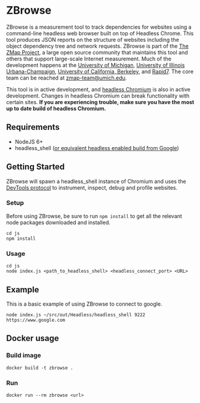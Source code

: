 # ZBrowse

ZBrowse is a measurement tool to track dependencies for websites using a command-line headless web browser built on top of Headless Chrome.
This tool produces JSON reports on the structure of websites including the object dependency tree and network requests.
ZBrowse is part of the [The ZMap Project](https://zmap.io/ "ZMap Project"), a large open source community that maintains this tool and others that support large-scale Internet measurement.
Much of the development happens at the [University of Michigan](https://www.umich.edu), [University of Illinois Urbana-Champaign](http://illinois.edu/), [University of California, Berkeley](http://www.berkeley.edu/), and [Rapid7](https://www.rapid7.com/). 
The core team can be reached at <zmap-team@umich.edu>. 

This tool is in active development, and [headless Chromium](https://chromium.googlesource.com/chromium/src/+/master/headless/ "Headless Chromium") is also in active development. 
Changes in headless Chromium can break functionality with certain sites.
**If you are experiencing trouble, make sure you have the most up to date build of headless Chromium.**

## Requirements

*  NodeJS 6+
*  headless_shell ([or equivalent headless enabled build from Google](https://chromium.googlesource.com/chromium/src/+/master/headless/README.md "Headless Chromium README"))

## Getting Started

ZBrowse will spawn a headless_shell instance of Chromium and uses the [DevTools protocol](https://chromedevtools.github.io/devtools-protocol/ "Chrome DevTools Protocol") to instrument, inspect, debug and profile websites.


### Setup

Before using ZBrowse, be sure to run `npm install` to get all the relevant node packages downloaded and installed.

```
cd js
npm install
```

### Usage

```
cd js
node index.js <path_to_headless_shell> <headless_connect_port> <URL>
```

## Example

This is a basic example of using ZBrowse to connect to google.

```
node index.js ~/src/out/Headless/headless_shell 9222 https://www.google.com
```

## Docker usage

### Build image

```
docker build -t zbrowse .
```

### Run

```
docker run --rm zbrowse <url>
```
